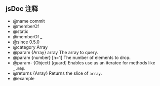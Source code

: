 ## jsDoc 注释
* @name commit
* @memberOf 
* @static
* @memberOf _
* @since 0.5.0
* @category Array
* @param {Array} array The array to query.
* @param {number} [n=1] The number of elements to drop.
* @param- {Object} [guard] Enables use as an iteratee for methods like `_.map`.
* @returns {Array} Returns the slice of `array`.
* @example
